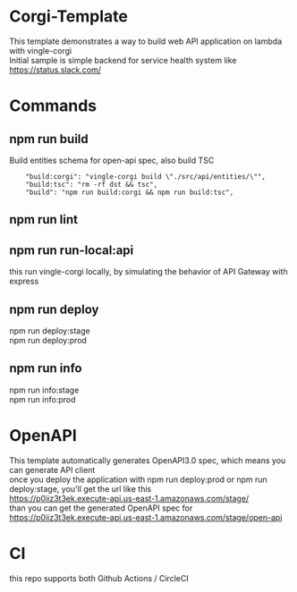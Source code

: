 # Corgi-Template

This template demonstrates a way to build web API application on lambda with vingle-corgi  
Initial sample is simple backend for service health system like https://status.slack.com/ 

# Commands

## npm run build
Build entities schema for open-api spec, also build TSC
```
    "build:corgi": "vingle-corgi build \"./src/api/entities/\"",
    "build:tsc": "rm -rf dst && tsc",
    "build": "npm run build:corgi && npm run build:tsc",
```

## npm run lint

## npm run run-local:api
this run vingle-corgi locally, by simulating the behavior of API Gateway with express

## npm run deploy
npm run deploy:stage  
npm run deploy:prod  

## npm run info
npm run info:stage  
npm run info:prod  

# OpenAPI
This template automatically generates OpenAPI3.0 spec, which means you can generate API client  
once you deploy the application with npm run deploy:prod or npm run deploy:stage, you'll get the url like this  
https://p0iiz3t3ek.execute-api.us-east-1.amazonaws.com/stage/  
than you can get the generated OpenAPI spec for https://p0iiz3t3ek.execute-api.us-east-1.amazonaws.com/stage/open-api  


# CI
this repo supports both Github Actions / CircleCI  
